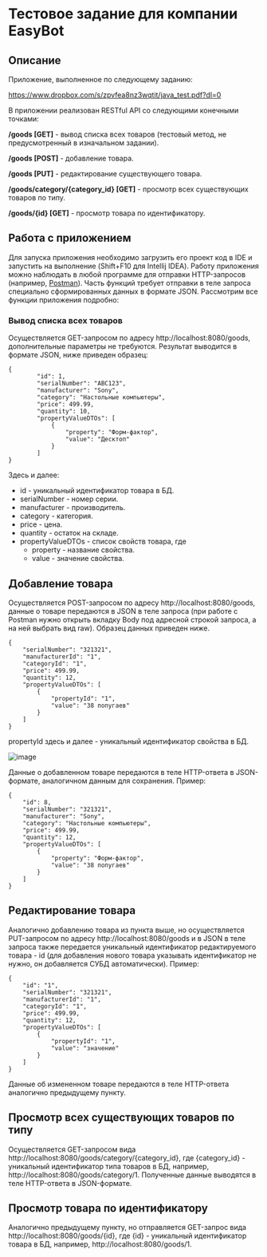 # Тестовое задание для компании EasyBot

## Описание
Приложение, выполненное по следующему заданию:

https://www.dropbox.com/s/zpvfea8nz3wqtit/java_test.pdf?dl=0

В приложении реализован RESTful API со следующими конечными точками:

**/goods [GET]** - вывод списка всех товаров (тестовый метод, не предусмотренный в изначальном задании).

**/goods [POST]** - добавление товара.

**/goods [PUT]** - редактирование существующего товара.

**/goods/category/{category_id} [GET]** - просмотр всех существующих товаров по типу.

**/goods/{id} [GET]** - просмотр товара по идентификатору.

## Работа с приложением
Для запуска приложения необходимо загрузить его проект код в IDE и запустить на выполнение (Shift+F10 для Intellij IDEA). Работу приложения можно наблюдать в любой программе для отправки HTTP-запросов (например, [Postman](https://www.postman.com/downloads/)). Часть функций требует отправки в теле запроса специально сформированных данных в формате JSON. Рассмотрим все функции приложения подробно:

### Вывод списка всех товаров
Осуществляется GET-запросом по адресу http://localhost:8080/goods, дополнительные параметры не требуются. Результат выводится в формате JSON, ниже приведен образец:

```
{
        "id": 1,
        "serialNumber": "ABC123",
        "manufacturer": "Sony",
        "category": "Настольные компьютеры",
        "price": 499.99,
        "quantity": 10,
        "propertyValueDTOs": [
            {
                "property": "Форм-фактор",
                "value": "Десктоп"
            }
        ]
}
```

Здесь и далее:
- id - уникальный идентификатор товара в БД.
- serialNumber - номер серии.
- manufacturer - производитель.
- category - категория.
- price - цена.
- quantity - остаток на складе.
- propertyValueDTOs - список свойств товара, где
   - property - название свойства.
   - value - значение свойства.

## Добавление товара
Осуществляется POST-запросом по адресу http://localhost:8080/goods, данные о товаре передаются в JSON в теле запроса (при работе с Postman нужно открыть вкладку Body под адресной строкой запроса, а на ней выбрать вид raw). Образец данных приведен ниже.

```
{
    "serialNumber": "321321",
    "manufacturerId": "1",
    "categoryId": "1",
    "price": 499.99,
    "quantity": 12,
    "propertyValueDTOs": [
        {
            "propertyId": "1",
            "value": "38 попугаев"
        }
    ]
}
```
propertyId здесь и далее - уникальный идентификатор свойства в БД.

![image](https://github.com/HeWhoTalksLoud/easybot_test/assets/119597731/39464fec-d062-47fc-9c23-e7c9892f2b88)

Данные о добавленном товаре передаются в теле HTTP-ответа в JSON-формате, аналогичном данным для сохранения. Пример:

```
{
    "id": 8,
    "serialNumber": "321321",
    "manufacturer": "Sony",
    "category": "Настольные компьютеры",
    "price": 499.99,
    "quantity": 12,
    "propertyValueDTOs": [
        {
            "property": "Форм-фактор",
            "value": "38 попугаев"
        }
    ]
}
```


## Редактирование товара
Аналогично добавлению товара из пункта выше, но осуществляется PUT-запросом по адресу http://localhost:8080/goods и в JSON в теле запроса также передается уникальный идентификатор редактируемого товара - id (для добавления нового товара указывать идентификатор не нужно, он добавляется СУБД автоматически). Пример:

```
{
    "id": "1",
    "serialNumber": "321321",
    "manufacturerId": "1",
    "categoryId": "1",
    "price": 499.99,
    "quantity": 12,
    "propertyValueDTOs": [
        {
            "propertyId": "1",
            "value": "значение"
        }
    ]
}
```

Данные об измененном  товаре передаются в теле HTTP-ответа аналогично предыдущему пункту.


## Просмотр всех существующих товаров по типу
Осуществляется GET-запросом вида http://localhost:8080/goods/category/{category_id}, где {category_id} - уникальный идентификатор типа товаров в БД, например, http://localhost:8080/goods/category/1. Полученные данные выводятся в теле HTTP-ответа в JSON-формате.

## Просмотр товара по идентификатору
Аналогично предыдущему пункту, но отправляется GET-запрос вида http://localhost:8080/goods/{id}, где {id} - уникальный идентификатор товара в БД, например, http://localhost:8080/goods/1.

    
